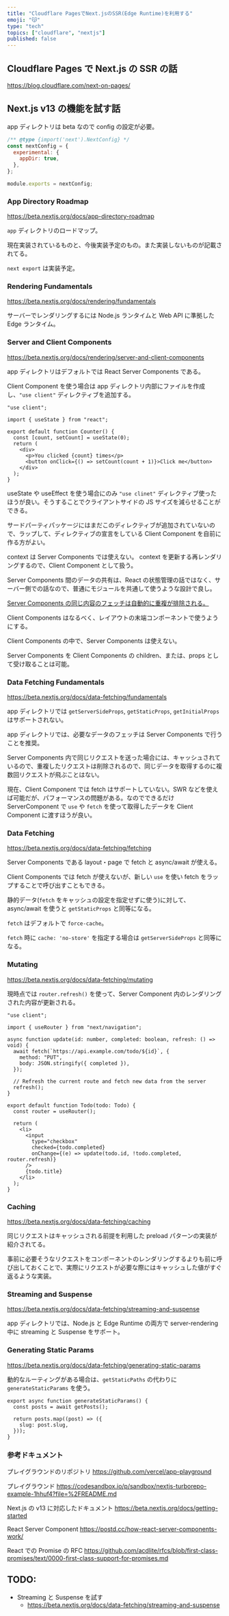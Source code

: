 ```yaml
---
title: "Cloudflare PagesでNext.jsのSSR(Edge Runtime)を利用する"
emoji: "😽"
type: "tech"
topics: ["cloudflare", "nextjs"]
published: false
---
```


## Cloudflare Pages で Next.js の SSR の話

https://blog.cloudflare.com/next-on-pages/

## Next.js v13 の機能を試す話

app ディレクトリは beta なので config の設定が必要。

```javascript
/** @type {import('next').NextConfig} */
const nextConfig = {
  experimental: {
    appDir: true,
  },
};

module.exports = nextConfig;
```

### App Directory Roadmap

https://beta.nextjs.org/docs/app-directory-roadmap

`app` ディレクトリのロードマップ。

現在実装されているものと、今後実装予定のもの。また実装しないものが記載されてる。

`next export` は実装予定。

### Rendering Fundamentals

https://beta.nextjs.org/docs/rendering/fundamentals

サーバーでレンダリングするには Node.js ランタイムと Web API に準拠した Edge ランタイム。

### Server and Client Components

https://beta.nextjs.org/docs/rendering/server-and-client-components

app ディレクトリはデフォルトでは React Server Components である。

Client Component を使う場合は app ディレクトリ内部にファイルを作成し、`"use client"` ディレクティブを追加する。

```tsx
"use client";

import { useState } from "react";

export default function Counter() {
  const [count, setCount] = useState(0);
  return (
    <div>
      <p>You clicked {count} times</p>
      <button onClick={() => setCount(count + 1)}>Click me</button>
    </div>
  );
}
```

useState や useEffect を使う場合にのみ `"use clinet"` ディレクティブ使ったほうが良い。そうすることでクライアントサイドの JS サイズを減らせることができる。

サードパーティパッケージにはまだこのディレクティブが追加されていないので、ラップして、ディレクティブの宣言をしている Client Component を自前に作る方がよい。

context は Server Components では使えない。
context を更新する再レンダリングするので、Client Component として扱う。

Server Components 間のデータの共有は、React の状態管理の話ではなく、サーバー側での話なので、普通にモジュールを共通して使うような設計で良し。

[Server Components の同じ内容のフェッチは自動的に重複が排除される。](https://beta.nextjs.org/docs/rendering/server-and-client-components#sharing-fetch-requests-between-server-components)

Client Components はなるべく、レイアウトの末端コンポーネントで使うようにする。

Client Components の中で、Server Components は使えない。

Server Components を Client Components の children、または、props として受け取ることは可能。

### Data Fetching Fundamentals

https://beta.nextjs.org/docs/data-fetching/fundamentals

app ディレクトリでは `getServerSideProps`, `getStaticProps`, `getInitialProps` はサポートされない。

app ディレクトリでは、必要なデータのフェッチは Server Components で行うことを推奨。

Server Components 内で同じリクエストを送った場合には、キャッシュされているので、重複したリクエストは削除されるので、同じデータを取得するのに複数回リクエストが飛ぶことはない。

現在、Client Component では fetch はサポートしていない。SWR などを使えば可能だが、パフォーマンスの問題がある。なのでできるだけ ServerComponent で `use` や `fetch` を使って取得したデータを Client Component に渡すほうが良い。

### Data Fetching

https://beta.nextjs.org/docs/data-fetching/fetching

Server Components である layout・page で fetch と async/await が使える。

Client Components では fetch が使えないが、新しい `use` を使い fetch をラップすることで呼び出すこともできる。

静的データ(`fetch` をキャッシュの設定を指定せずに使う)に対して、async/await を使うと `getStaticProps` と同等になる。

`fetch` はデフォルトで `force-cache`。

`fetch` 時に `cache: 'no-store'` を指定する場合は `getServerSideProps` と同等になる。

### Mutating

https://beta.nextjs.org/docs/data-fetching/mutating

現時点では `router.refresh()` を使って、Server Component 内のレンダリングされた内容が更新される。

```tsx
"use client";

import { useRouter } from "next/navigation";

async function update(id: number, completed: boolean, refresh: () => void) {
  await fetch(`https://api.example.com/todo/${id}`, {
    method: "PUT",
    body: JSON.stringify({ completed }),
  });

  // Refresh the current route and fetch new data from the server
  refresh();
}

export default function Todo(todo: Todo) {
  const router = useRouter();

  return (
    <li>
      <input
        type="checkbox"
        checked={todo.completed}
        onChange={(e) => update(todo.id, !todo.completed, router.refresh)}
      />
      {todo.title}
    </li>
  );
}
```

### Caching

https://beta.nextjs.org/docs/data-fetching/caching

同じリクエストはキャッシュされる前提を利用した preload パターンの実装が紹介されてる。

事前に必要そうなリクエストをコンポーネントのレンダリングするよりも前に呼び出しておくことで、実際にリクエストが必要な際にはキャッシュした値がすぐ返るような実装。

### Streaming and Suspense

https://beta.nextjs.org/docs/data-fetching/streaming-and-suspense

app ディレクトリでは、Node.js と Edge Runtime の両方で server-rendering 中に streaming と Suspense をサポート。

### Generating Static Params

https://beta.nextjs.org/docs/data-fetching/generating-static-params

動的なルーティングがある場合は、`getStaticPaths` の代わりに `generateStaticParams` を使う。

```tsx: app/blog/[slug]/page.tsx
export async function generateStaticParams() {
  const posts = await getPosts();

  return posts.map((post) => ({
    slug: post.slug,
  }));
}
```

### 参考ドキュメント

プレイグラウンドのリポジトリ
https://github.com/vercel/app-playground

プレイグラウンド
https://codesandbox.io/p/sandbox/nextjs-turborepo-example-1hhuf4?file=%2FREADME.md

Next.js の v13 に対応したドキュメント
https://beta.nextjs.org/docs/getting-started

React Server Component
https://postd.cc/how-react-server-components-work/

React での Promise の RFC
https://github.com/acdlite/rfcs/blob/first-class-promises/text/0000-first-class-support-for-promises.md

## TODO:

- Streaming と Suspense を試す
  - https://beta.nextjs.org/docs/data-fetching/streaming-and-suspense
